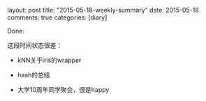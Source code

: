 layout: post
title: "2015-05-18-weekly-summary"
date: 2015-05-18
comments: true
categories: [diary]


Done:

这段时间状态很差：

*  kNN关于iris的wrapper

*  hash的总结
   
*  大学10周年同学聚会，很是happy

